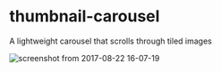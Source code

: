 # thumbnail-carousel
A lightweight carousel that scrolls through tiled images

![screenshot from 2017-08-22 16-07-19](https://user-images.githubusercontent.com/8583137/29591583-31d076d6-8754-11e7-9c4c-adad71a4e6b6.png)
